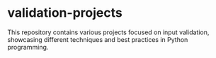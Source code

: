 # validation-projects
This repository contains various projects focused on input validation, showcasing different techniques and best practices in Python programming.

